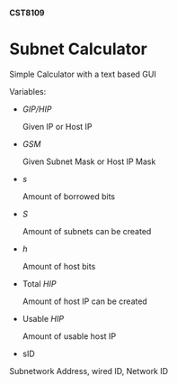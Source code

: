 #### CST8109
# Subnet Calculator
Simple Calculator with a text based GUI

Variables:
* _GIP/HIP_

  Given IP or Host IP

* _GSM_

  Given Subnet Mask or Host IP Mask

* _s_

  Amount of borrowed bits

* _S_

  Amount of subnets can be created

* _h_

  Amount of host bits

* Total _HIP_

  Amount of host IP can be created

* Usable _HIP_

  Amount of usable host IP

* sID

 Subnetwork Address, wired ID, Network ID
